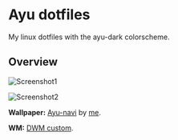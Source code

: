# Ayu dotfiles
My linux dotfiles with the ayu-dark colorscheme.

## Overview

![Screenshot1](https://pixelfed-prod.nyc3.digitaloceanspaces.com/public/m/_v2/387725661882598311/7a6475c83-a44db4/x5nBYsl9ifX7/kcEZKbwULR7MFoixlt4pqdivUBDPSIMwMD6qIN95.png)

![Screenshot2](https://pixelfed.social/storage/m/_v2/387725661882598311/7a6475c83-a44db4/Ueu3LatA8qi2/ebfGxiGh387rY6eMMII18dQGYTM7VbdNVLpS1Y2c.png)

**Wallpaper:** [Ayu-navi](https://pixelfed.social/storage/m/_v2/387725661882598311/7a6475c83-a44db4/j4jzABQEUhjc/mdIl7zSneMhIokpUZxAkYN5C4Do47ZTM0FK8Wj2D.png) by [me](https://github.com/thewillyan).

**WM:** [DWM custom](https://github.com/thewillyan/dwm-ayu-dark).
